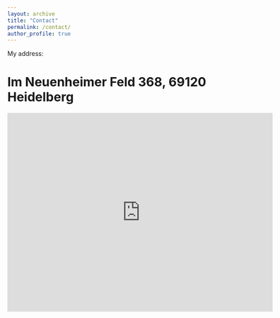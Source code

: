 ```yaml
---
layout: archive
title: "Contact"
permalink: /contact/
author_profile: true
---
```


My address:


<h1>Im Neuenheimer Feld 368, 69120 Heidelberg</h1>
<iframe src="https://www.google.com/maps/embed?pb=!1m18!1m12!1m3!1d2990.274257380938!2d-70.56068388481569!3d41.45496659976631!2m3!1f0!2f0!3f0!3m2!1i1024!2i768!4f13.1!3m3!1m2!1s0x89e52963ac45bbcb%3A0xf05e8d125e82af10!2sDos%20Mas!5e0!3m2!1sen!2sus!4v1671220374408!5m2!1sen!2sus](https://www.google.com/maps/place/Im+Neuenheimer+Feld+368,+69120+Heidelberg/@49.4177368,8.6683416,17z/data=!3m1!4b1!4m6!3m5!1s0x4797c1320e78d981:0x2dd3ea121078a7eb!8m2!3d49.4177368!4d8.6683416!16s%2Fg%2F11c24rsjr0?entry=ttu)https://www.google.com/maps/place/Im+Neuenheimer+Feld+368,+69120+Heidelberg/@49.4177368,8.6683416,17z/data=!3m1!4b1!4m6!3m5!1s0x4797c1320e78d981:0x2dd3ea121078a7eb!8m2!3d49.4177368!4d8.6683416!16s%2Fg%2F11c24rsjr0?entry=ttu" width="600" height="450" style="border:0;" allowfullscreen="" loading="lazy" referrerpolicy="no-referrer-when-downgrade"></iframe>
